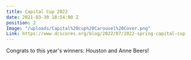 ```yaml
---
title: Capital Cup 2022
date: 2021-03-30 18:54:00 Z
position: 2
Image: "/uploads/Capital%20cup%20Carousel%20Cover.png"
Link: https://www.dcscores.org/blog/2022/07/2022-spring-capital-cup
---
```


Congrats to this year's winners: Houston and Anne Beers!